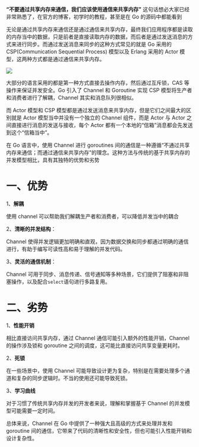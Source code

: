 **“不要通过共享内存来通信，我们应该使用通信来共享内存”** 这句话想必大家已经非常熟悉了，在官方的博客，初学时的教程，甚至是在 Go 的源码中都能看到

无论是通过共享内存来通信还是通过通信来共享内存，最终我们应用程序都是读取的内存当中的数据，只是前者是直接读取内存的数据，而后者是通过发送消息的方式来进行同步。而通过发送消息来同步的这种方式常见的就是 Go 采用的
CSP(Communication Sequential Process) 模型以及 Erlang 采用的 Actor 模型，这两种方式都是通过通信来共享内存。

![](https://cdn.nlark.com/yuque/0/2023/png/12455685/1681568571462-b6ff14e9-7da3-4aac-99b6-144ce14fc32e.png#averageHue=%23fbf9f6&clientId=u28ad7c49-e2e1-4&from=paste&id=ua03c8529&originHeight=753&originWidth=4443&originalType=url&ratio=2&rotation=0&showTitle=false&status=done&style=none&taskId=u18635c01-b48d-4270-b97e-49202c617f3&title=)

大部分的语言采用的都是第一种方式直接去操作内存，然后通过互斥锁，CAS 等操作来保证并发安全。Go 引入了 Channel 和 Goroutine 实现 CSP 模型将生产者和消费者进行了解耦，Channel 其实和消息队列很相似。

而 Actor 模型和 CSP 模型都是通过发送消息来共享内存，但是它们之间最大的区别就是 Actor 模型当中并没有一个独立的 Channel 组件，而是 Actor 与 Actor 之间直接进行消息的发送与接收，每个 Actor 都有一个本地的“信箱”消息都会先发送到这个“信箱当中”。

在 Go 语言中，使用 Channel 进行 goroutines 间的通信是一种遵循“不通过共享内存来通信；而通过通信来共享内存”的理念。这种方法与传统的基于共享内存的并发模型相比，具有其独特的优势和劣势

# 一、优势

1、**解耦**

使用 channel 可以帮助我们解耦生产者和消费者，可以降低并发当中的耦合

2、**清晰的并发结构**：

Channel 使得并发逻辑更加明确和直观，因为数据交换和同步都通过明确的通信进行，有助于编写可读性高和易于理解的并发代码。

3、**灵活的通信机制**：

Channel 可用于同步、消息传递、信号通知等多种场景，它们提供了阻塞和非阻塞操作，以及配合`select`语句进行多路复用。

# 二、劣势

1、**性能开销**

相比直接访问共享内存，通过 Channel 通信可能引入额外的性能开销，Channel 的操作涉及锁和 goroutine 之间的调度，这可能比直接访问共享变量更耗时。

2、**死锁**

在一些场景中，使用 Channel 可能导致设计更为复杂，特别是在需要处理多个通道和复杂的同步逻辑时。不当的使用还可能导致死锁。

3、**学习曲线**

对于习惯了传统共享内存并发的开发者来说，理解和掌握基于 Channel 的并发模型可能需要一定时间。

总体来说，Channel 在 Go 中提供了一种强大且高级的方式来处理并发和 goroutine 间的通信，它带来了代码的清晰性和安全性，但也可能引入性能开销和设计复杂性。
